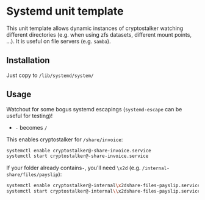 # Systemd unit template

This unit template allows dynamic instances of cryptostalker watching different directories (e.g. when using zfs datasets, different mount points, ...). It is useful on file servers (e.g. ```samba```).

## Installation

Just copy to ```/lib/systemd/system/```

## Usage

Watchout for some bogus systemd escapings (```systemd-escape``` can be useful for testing)!

* ```-``` becomes ```/```

This enables cryptostalker for ```/share/invoice```:

```bash
systemctl enable cryptostalker@-share-invoice.service
systemctl start cryptostalker@-share-invoice.service
```

If your folder already contains```-```, you'll need ```\x2d``` (e.g. ```/internal-share/files/payslip```):

```bash
systemctl enable cryptostalker@-internal\x2dshare-files-payslip.service
systemctl start cryptostalker@-internal\\x2dshare-files-payslip.service # <-- mind the shell-escaped backslash!
```
